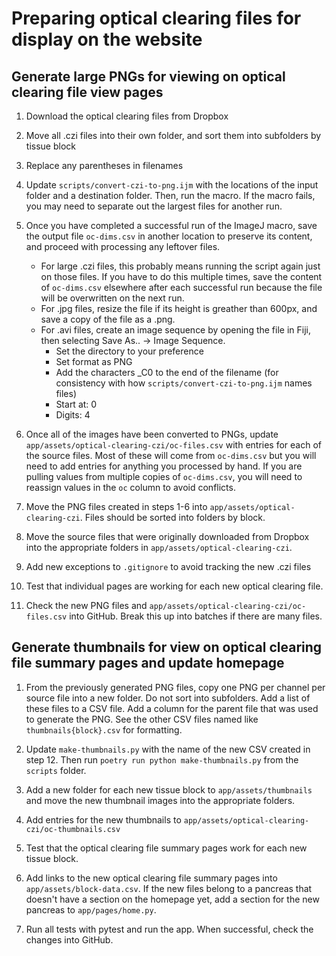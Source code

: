 # Preparing optical clearing files for display on the website

## Generate large PNGs for viewing on optical clearing file view pages

1. Download the optical clearing files from Dropbox

2. Move all .czi files into their own folder, and sort them into subfolders by tissue block

3. Replace any parentheses in filenames

4. Update `scripts/convert-czi-to-png.ijm` with the locations of the input folder and a destination folder. Then, run the macro. If the macro fails, you may need to separate out the largest files for another run.

5. Once you have completed a successful run of the ImageJ macro, save the output file `oc-dims.csv` in another location to preserve its content, and proceed with processing any leftover files.
    * For large .czi files, this probably means running the script again just on those files. If you have to do this multiple times, save the content of `oc-dims.csv` elsewhere after each successful run because the file will be overwritten on the next run. 
    * For .jpg files, resize the file if its height is greather than 600px, and save a copy of the file as a .png.
    * For .avi files, create an image sequence by opening the file in Fiji, then selecting Save As.. -> Image Sequence. 
      * Set the directory to your preference
      * Set format as PNG
      * Add the characters _C0 to the end of the filename (for consistency with how `scripts/convert-czi-to-png.ijm` names files)
      * Start at: 0
      * Digits: 4

6. Once all of the images have been converted to PNGs, update `app/assets/optical-clearing-czi/oc-files.csv` with entries for each of the source files. Most of these will come from `oc-dims.csv` but you will need to add entries for anything you processed by hand. If you are pulling values from multiple copies of `oc-dims.csv`, you will need to reassign values in the `oc` column to avoid conflicts.

7. Move the PNG files created in steps 1-6 into `app/assets/optical-clearing-czi`. Files should be sorted into folders by block.

8. Move the source files that were originally downloaded from Dropbox into the appropriate folders in `app/assets/optical-clearing-czi`.

9. Add new exceptions to `.gitignore` to avoid tracking the new .czi files

10. Test that individual pages are working for each new optical clearing file.

11. Check the new PNG files and `app/assets/optical-clearing-czi/oc-files.csv` into GitHub. Break this up into batches if there are many files.

## Generate thumbnails for view on optical clearing file summary pages and update homepage

1. From the previously generated PNG files, copy one PNG per channel per source file into a new folder. Do not sort into subfolders. Add a list of these files to a CSV file. Add a column for the parent file that was used to generate the PNG. See the other CSV files named like `thumbnails{block}.csv` for formatting.

2. Update `make-thumbnails.py` with the name of the new CSV created in step 12. Then run `poetry run python make-thumbnails.py` from the `scripts` folder.

3. Add a new folder for each new tissue block to `app/assets/thumbnails` and move the new thumbnail images into the appropriate folders.

4. Add entries for the new thumbnails to `app/assets/optical-clearing-czi/oc-thumbnails.csv`

5. Test that the optical clearing file summary pages work for each new tissue block.

6. Add links to the new optical clearing file summary pages into `app/assets/block-data.csv`. If the new files belong to a pancreas that doesn't have a section on the homepage yet, add a section for the new pancreas to `app/pages/home.py`.

7. Run all tests with pytest and run the app. When successful, check the changes into GitHub.